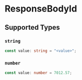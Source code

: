 # ResponseBodyId


## Supported Types

### `string`

```typescript
const value: string = "<value>";
```

### `number`

```typescript
const value: number = 7012.57;
```

